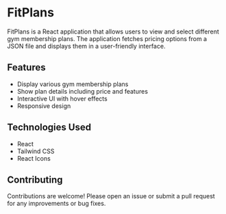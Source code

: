 # FitPlans

FitPlans is a React application that allows users to view and select different gym membership plans. The application fetches pricing options from a JSON file and displays them in a user-friendly interface.

## Features

-   Display various gym membership plans
-   Show plan details including price and features
-   Interactive UI with hover effects
-   Responsive design

## Technologies Used

-   React
-   Tailwind CSS
-   React Icons

## Contributing

Contributions are welcome! Please open an issue or submit a pull request for any improvements or bug fixes.
